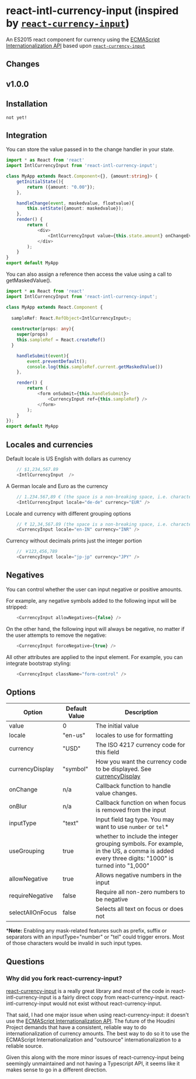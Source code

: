 # react-intl-currency-input (inspired by [`react-currency-input`](https://github.com/jsillitoe/react-currency-input))

An ES2015 react component for currency using the [ECMAScript Internationalization API](https://developer.mozilla.org/en-US/docs/Web/JavaScript/Reference/Global_Objects/Intl) based upon [`react-currency-input`](https://github.com/jsillitoe/react-currency-input)


## Changes

## v1.0.0

## Installation

```
not yet!
```

## Integration

You can store the value passed in to the change handler in your state.

```typescript
import * as React from 'react'
import IntlCurrencyInput from 'react-intl-currency-input';

class MyApp extends React.Component<{}, {amount:string}> {
    getInitialState(){
        return ({amount: "0.00"});
    },

    handleChange(event, maskedvalue, floatvalue){
        this.setState({amount: maskedvalue});
    },
    render() {
        return (
            <div>
                <IntlCurrencyInput value={this.state.amount} onChangeEvent={this.handleChange}/>
            </div>
        );
    }
}
export default MyApp
```

You can also assign a reference then access the value using a call to getMaskedValue().

```typescript
import * as React from 'react'
import IntlCurrencyInput from 'react-intl-currency-input';

class MyApp extends React.Component {
  
  sampleRef: React.RefObject<IntlCurrencyInput>;
  
  constructor(props: any){
    super(props)
    this.sampleRef = React.createRef()
  }

    handleSubmit(event){
        event.preventDefault();
        console.log(this.sampleRef.current.getMaskedValue())
    },

    render() {
        return (
            <form onSubmit={this.handleSubmit}>
                <CurrencyInput ref={this.sampleRef} />
            </form>
        );
    }
});
export default MyApp
```

## Locales and currencies

Default locale is US English with dollars as currency

```typescript
    // $1,234,567.89
    <IntlCurrencyInput  />
```

A German locale and Euro as the currency

```typescript
    // 1.234.567,89 € (the space is a non-breaking space, i.e. character code 160)
    <IntlCurrencyInput locale="de-de" currency="EUR" />
```


Locale and currency with different grouping options

```typescript
    // ₹ 12,34,567.89 (the space is a non-breaking space, i.e. character code 160)
    <CurrencyInput locale="en-IN" currency="INR" />
```

Currency without decimals prints just the integer portion

```typescript
    // ￥123,456,789
    <CurrencyInput locale="jp-jp" currency="JPY" />
```

## Negatives

You can control whether the user can input negative or positive amounts.

For example, any negative symbols added to the following input will be stripped:
```typescript
    <CurrencyInput allowNegatives={false} />
```

On the other hand, the following input will always be negative, no matter if the user attempts to remove the negative:
```typescript
    <CurrencyInput forceNegative={true} />
```

All other attributes are applied to the input element. For example, you can integrate bootstrap styling:

```typescript
    <CurrencyInput className="form-control" />
```

## Options

Option            | Default Value | Description
----------------- | ------------- | -----------------------------------------------------------------------------
value             | 0             | The initial value
locale            | "en-us"       | locales to use for formatting
currency          | "USD"         | The ISO 4217 currency code for this field
currencyDisplay   | "symbol"      | How you want the currency code to be displayed. See [currencyDisplay](https://developer.mozilla.org/en-US/docs/Web/JavaScript/Reference/Global_Objects/NumberFormat)
onChange          | n/a           | Callback function to handle value changes.
onBlur            | n/a           | Callback function on when focus is removed from the input
inputType         | "text"        | Input field tag type. You may want to use `number` or `tel`*
useGrouping       | true          | whether to include the integer grouping symbols. For example, in the US, a comma is added every three digits: "1000" is turned into "1,000"   
allowNegative     | true          | Allows negative numbers in the input
requireNegative   | false         | Require all non-zero numbers to be negative
selectAllOnFocus  | false         | Selects all text on focus or does not

***Note:** Enabling any mask-related features such as prefix, suffix or separators with an inputType="number" or "tel" could trigger errors. Most of those characters would be invalid in such input types.


## Questions
### Why did you fork react-currency-input?
[react-currency-input](https://github.com/jsillitoe/react-currency-input/blob/master/test/index.spec.js) is a really great library and most of the code in react-intl-currency-input is a fairly direct copy from react-currency-input.  react-intl-currency-input would not exist without react-currency-input. 

That said, I had one major issue when using react-currency-input: it doesn't use the [ECMAScript Internationalization API](https://developer.mozilla.org/en-US/docs/Web/JavaScript/Reference/Global_Objects/Intl). The future of the Houdini Project demands that have a consistent, reliable way to do internationalization of currency amounts. The best way to do so it to use the ECMAScript Internationalization and "outsource" internationalization to a reliable source.

Given this along with the more minor issues of react-currency-input being seemingly unmaintained and not having a Typescript API, it seems like it makes sense to go in a different direction.